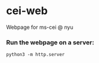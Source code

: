# cei-web
Webpage for ms-cei @ nyu


### Run the webpage on a server:
```
python3 -m http.server
```

